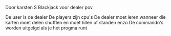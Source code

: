 Door karsten S
Blackjack voor dealer pov

De user is de dealer
De players zijn cpu's
De dealer moet leren wanneer die karten moet delen shufflen en moet hiten of standen enzo
De commando's worden uitgelgd als je het progma runt
